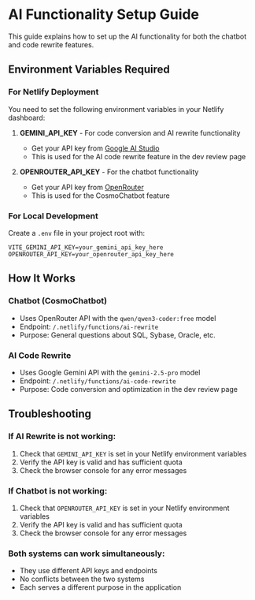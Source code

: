 # AI Functionality Setup Guide

This guide explains how to set up the AI functionality for both the chatbot and code rewrite features.

## Environment Variables Required

### For Netlify Deployment

You need to set the following environment variables in your Netlify dashboard:

1. **GEMINI_API_KEY** - For code conversion and AI rewrite functionality
   - Get your API key from [Google AI Studio](https://makersuite.google.com/app/apikey)
   - This is used for the AI code rewrite feature in the dev review page

2. **OPENROUTER_API_KEY** - For the chatbot functionality
   - Get your API key from [OpenRouter](https://openrouter.ai/keys)
   - This is used for the CosmoChatbot feature

### For Local Development

Create a `.env` file in your project root with:

```env
VITE_GEMINI_API_KEY=your_gemini_api_key_here
OPENROUTER_API_KEY=your_openrouter_api_key_here
```

## How It Works

### Chatbot (CosmoChatbot)
- Uses OpenRouter API with the `qwen/qwen3-coder:free` model
- Endpoint: `/.netlify/functions/ai-rewrite`
- Purpose: General questions about SQL, Sybase, Oracle, etc.

### AI Code Rewrite
- Uses Google Gemini API with the `gemini-2.5-pro` model
- Endpoint: `/.netlify/functions/ai-code-rewrite`
- Purpose: Code conversion and optimization in the dev review page

## Troubleshooting

### If AI Rewrite is not working:
1. Check that `GEMINI_API_KEY` is set in your Netlify environment variables
2. Verify the API key is valid and has sufficient quota
3. Check the browser console for any error messages

### If Chatbot is not working:
1. Check that `OPENROUTER_API_KEY` is set in your Netlify environment variables
2. Verify the API key is valid and has sufficient quota
3. Check the browser console for any error messages

### Both systems can work simultaneously:
- They use different API keys and endpoints
- No conflicts between the two systems
- Each serves a different purpose in the application 
